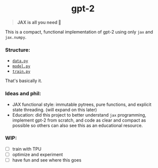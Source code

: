 <h1 align="center">gpt-2</h1>

> **JAX is all you need 💜**

This is a compact, functional implementation of gpt-2 using only `jax` and `jax.numpy`.

### Structure:
- [`data.py`](./src/data.py)
- [`model.py`](./src/model.py)
- [`train.py`](./src/train.py)

That's basically it.

### Ideas and phil:
- JAX functional style: immutable pytrees, pure functions, and explicit state threading. (will expand on this later)
- Education: did this project to better understand `jax` programming, implement gpt-2 from scratch, and code as clear and compact as possible so others can also see this as an educational resource.

### WIP:
- [ ] train with TPU
- [ ] optimize and experiment
- [ ] have fun and see where this goes